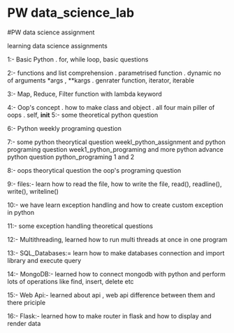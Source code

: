 # PW data_science_lab
#PW data science assignment

learning data science 
assignments

1:- Basic Python
    . for, while loop, basic questions
    
2:- functions and list comprehension
    . parametrised function 
    . dynamic no of arguments *args , **kargs
    . genrater function, iterator, iterable
    
3:- Map, Reduce, Filter function with lambda keyword

4:- Oop's concept
    . how to make class and object
    . all four main piller of oops
    . self, __init__
5:- some theoretical python question

6:- Python weekly programing question

7:- some python theorytical question weekl_python_assignment
    and python programing question week1_python_programing
    and more python advance python question python_programing 1 and 2
    
8:- oops theorytical question the oop's programing question 

9:- files:- learn how to read the file, how to write the file, read(), readline(), write(), writeline()

10:- we have learn exception handling and how to create custom exception in python

11:- some exception handling theoretical questions

12:- Multithreading, learned how to run multi threads at once in one program

13:- SQL_Databases:= learn how to make databases connection and import library and execute query

14:- MongoDB:- learned how to connect mongodb with python and perform lots of operations like find, insert, delete etc

15:- Web Api:- learned about api , web api difference between them and there priciple

16:- Flask:- learned how to make router in flask and how to display and render data 
